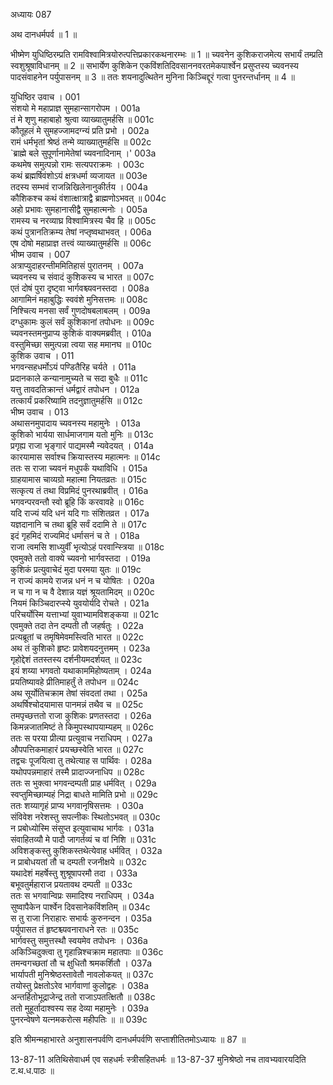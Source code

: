 अध्यायः 087

अथ दानधर्मपर्व ॥ 1 ॥

भीष्मेण युधिष्ठिरम्प्रति रामविश्वामित्रयोरुत्पत्तिप्रकारकथनारम्भः ॥ 1 ॥ च्यवनेन कुशिकराजमेत्य सभार्यं तम्प्रति स्वशुश्रूषाविधानम् ॥ 2 ॥ सभार्येण कुशिकेन एकविंशतिदिवसाननवरतमेकपार्श्वेन प्रसुप्तस्य च्यवनस्य पादसंवाहनेन पर्युपासनम् ॥ 3 ॥ ततः शयनादुत्थितेन मुनिना किञ्चिद्दूरं गत्वा पुनरन्तर्धानम् ॥ 4 ॥

युधिष्ठिर उवाच ।	001  
संशयो मे महाप्राज्ञ सुमहान्सागरोपम ।	001a  
तं मे शृणु महाबाहो श्रुत्वा व्याख्यातुमर्हसि ॥	001c  
कौतूहलं मे सुमहज्जामदग्न्यं प्रति प्रभो ।	002a  
रामं धर्मभृतां श्रेष्ठं तन्मे व्याख्यातुमर्हसि ॥	002c  
`ब्राह्मे बले सुपूर्णानामेतेषां च्यवनादिनाम् ।'	003a  
कथमेष समुत्पन्नो रामः सत्यपराक्रमः ।	003c  
कथं ब्रह्मर्षिवंशोऽयं क्षत्रधर्मा व्यजायत ॥	003e  
तदस्य सम्भवं राजन्निखिलेनानुकीर्तय ।	004a  
कौशिकश्च कथं वंशात्क्षात्राद्वै ब्राह्मणोऽभवत् ॥	004c  
अहो प्रभावः सुमहानासीद्वै सुमहात्मनोः ।	005a  
रामस्य च नरव्याघ्र विश्वामित्रस्य चैव हि ॥	005c  
कथं पुत्रानतिक्रम्य तेषां नप्तृष्वथाभवत् ।	006a  
एष दोषो महाप्राज्ञ तत्त्वं व्याख्यातुमर्हसि ॥	006c  
भीष्म उवाच ।	007  
अत्राप्युदाहरन्तीममितिहासं पुरातनम् ।	007a  
च्यवनस्य च संवादं कुशिकस्य च भारत ॥	007c  
एतं दोषं पुरा दृष्ट्वा भार्गवश्च्यवनस्तदा ।	008a  
आगामिनं महाबुद्धिः स्ववंशे मुनिसत्तमः ॥	008c  
निश्चित्य मनसा सर्वं गुणदोषबलाबलम् ।	009a  
दग्धुकामः कुलं सर्वं कुशिकानां तपोधनः ॥	009c  
च्यवनस्तमनुप्राप्य कुशिकं वाक्यमब्रवीत् ।	010a  
वस्तुमिच्छा समुत्पन्ना त्वया सह ममानघ ॥	010c  
कुशिक उवाच ।	011  
भगवन्सहधर्मोऽयं पण्डितैरिह चर्यते ।	011a  
प्रदानकाले कन्यानामुच्यते च सदा बुधैः ॥	011c  
यत्तु तावदतिक्रान्तं धर्मद्वारं तपोधन ।	012a  
तत्कार्यं प्रकरिष्यामि तदनुज्ञातुमर्हसि ॥	012c  
भीष्म उवाच ।	013  
अथासनमुपादाय च्यवनस्य महामुनेः ।	013a  
कुशिको भार्यया सार्धमाजगाम यतो मुनिः ॥	013c  
प्रगृह्य राजा भृङ्गारं पाद्यमस्मै न्यवेदयत् ।	014a  
कारयामास सर्वाश्च क्रियास्तस्य महात्मनः ॥	014c  
ततः स राजा च्यवनं मधुपर्कं यथाविधि ।	015a  
ग्राहयामास चाव्यग्रो महात्मा नियतव्रतः ॥	015c  
सत्कृत्य तं तथा विप्रमिदं पुनरथाब्रवीत् ।	016a  
भगवन्परवन्तौ स्वो ब्रूहि किं करवावहे ॥	016c  
यदि राज्यं यदि धनं यदि गाः संशितव्रत ।	017a  
यज्ञदानानि च तथा ब्रूहि सर्वं ददामि ते ॥	017c  
इदं गृहमिदं राज्यमिदं धर्मासनं च ते ।	018a  
राजा त्वमसि शाध्युर्वीं भृत्योऽहं परवान्स्त्रिया ॥	018c  
एवमुक्ते ततो वाक्ये च्यवनो भार्गवस्तदा ।	019a  
कुशिकं प्रत्युवाचेदं मुदा परमया युतः ॥	019c  
न राज्यं कामये राजन्न धनं न च योषितः ।	020a  
न च गा न च वै देशान्न यज्ञं श्रूयतामिदम् ॥	020c  
नियमं किञ्चिदारप्स्ये युवयोर्यदि रोचते ।	021a  
परिचर्योस्मि यत्ताभ्यां युवाभ्यामविशङ्कया ॥	021c  
एवमुक्ते तदा तेन दम्पती तौ जहर्षतुः ।	022a  
प्रत्यब्रूतां च तमृषिमेवमस्त्विति भारत ॥	022c  
अथ तं कुशिको हृष्टः प्रावेशयदनुत्तमम् ।	023a  
गृहोद्देशं ततस्तस्य दर्शनीयमदर्शयत् ॥	023c  
इयं शय्या भगवतो यथाकाममिहोष्यताम् ।	024a  
प्रयतिष्यावहे प्रीतिमाहर्तुं ते तपोधन ॥	024c  
अथ सूर्योतिचक्राम तेषां संवदतां तथा ।	025a  
अथर्षिश्चोदयामास पानमन्नं तथैव च ॥	025c  
तमपृच्छत्ततो राजा कुशिकः प्रणतस्तदा ।	026a  
किमन्नजातमिष्टं ते किमुपस्थापयाम्यहम् ॥	026c  
ततः स परया प्रीत्या प्रत्युवाच नराधिपम् ।	027a  
औपपत्तिकमाहारं प्रयच्छस्वेति भारत ॥	027c  
तद्वचः पूजयित्वा तु तथेत्याह स पार्थिवः ।	028a  
यथोपपन्नमाहारं तस्मै प्रादाज्जनाधिप ॥	028c  
ततः स भुक्त्वा भगवन्दम्पती प्राह धर्मवित् ।	029a  
स्वप्तुमिच्छाम्यहं निद्रा बाधते मामिति प्रभो ॥	029c  
ततः शय्यागृहं प्राप्य भगवानृषिसत्तमः ।	030a  
संविवेश नरेशस्तु सपत्नीकः स्थितोऽभवत् ॥	030c  
न प्रबोध्योस्मि संसुप्त इत्युवाचाथ भार्गवः ।	031a  
संवाहितव्यौ मे पादौ जागर्तव्यं च वां निशि ॥	031c  
अविशङ्कस्तु कुशिकस्तथेत्येवाह धर्मवित् ।	032a  
न प्राबोधयतां तौ च दम्पती रजनीक्षये ॥	032c  
यथादेशं महर्षेस्तु शुश्रूषापरमौ तदा ।	033a  
बभूवतुर्महाराज प्रयतावथ दम्पती ॥	033c  
ततः स भगवान्विप्रः समादिश्य नराधिपम् ।	034a  
सुष्वापैकेन पार्श्वेन दिवसानेकविंशतिम् ॥	034c  
स तु राजा निराहारः सभार्यः कुरुनन्दन ।	035a  
पर्युपासत तं हृष्टश्च्यवनाराधने रतः ॥	035c  
भार्गवस्तु समुत्तस्थौ स्वयमेव तपोधनः ।	036a  
अकिञ्चिदुक्त्वा तु गृहान्निश्चक्राम महातपाः ॥	036c  
तमन्वगच्छतां तौ च क्षुधितौ श्रमकर्शितौ ।	037a  
भार्यापती मुनिश्रेष्ठस्तावेतौ नावलोकयत् ॥	037c  
तयोस्तु प्रेक्षतोऽरेव भार्गवाणां कुलोद्वहः ।	038a  
अन्तर्हितोभूद्राजेन्द्र ततो राजाऽपतत्क्षितौ ॥	038c  
ततो मुहूर्तादाश्वस्य सह देव्या महामुनेः ।	039a  
पुनरन्वेषणे यत्नमकरोत्स महीपतिः ॥ ॥	039c  

इति श्रीमन्महाभारते अनुशासनपर्वणि दानधर्मपर्वणि सप्ताशीतितमोऽध्यायः ॥ 87 ॥

13-87-11 अतिथिसेवाधर्म एव सहधर्मः स्त्रीसहितधर्मः ॥ 13-87-37 मुनिश्रेष्ठो नच तावभ्यवारयदिति ट.थ.ध.पाठः ॥
